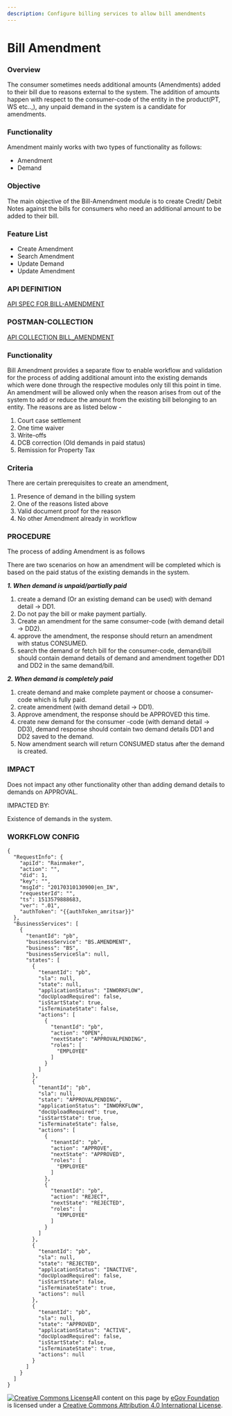 ```yaml
---
description: Configure billing services to allow bill amendments
---
```


# Bill Amendment

### Overview

The consumer sometimes needs additional amounts (Amendments) added to their bill due to reasons external to the system. The addition of amounts happen with respect to the consumer-code of the entity in the product(PT, WS etc..,), any unpaid demand in the system is a candidate for amendments.

### **Functionality**

Amendment mainly works with two types of functionality as follows:

* Amendment
* Demand

### **Objective**

The main objective of the Bill-Amendment module is to create Credit/ Debit Notes against the bills for consumers who need an additional amount to be added to their bill.

### **Feature List**

* Create Amendment
* Search Amendment
* Update Demand
* Update Amendment

### **API DEFINITION**

[API SPEC FOR BILL-AMENDMENT](https://raw.githubusercontent.com/egovernments/business-services/master/Docs/billingservice/BillAmendment/v1.0.yml)

### **POSTMAN-COLLECTION**

[API COLLECTION BILL\_AMENDMENT](https://www.getpostman.com/collections/b195d3b1d354c767b6bd)

### **Functionality**

Bill Amendment provides a separate flow to enable workflow and validation for the process of adding additional amount into the existing demands which were done through the respective modules only till this point in time. An amendment will be allowed only when the reason arises from out of the system to add or reduce the amount from the existing bill belonging to an entity. The reasons are as listed below -

1. Court case settlement
2. One time waiver
3. Write-offs
4. DCB correction (Old demands in paid status)
5. Remission for Property Tax

### **Criteria**

There are certain prerequisites to create an amendment,

1. Presence of demand in the billing system
2. One of the reasons listed above
3. Valid document proof for the reason
4. No other Amendment already in workflow

### **PROCEDURE**

The process of adding Amendment is as follows

There are two scenarios on how an amendment will be completed which is based on the paid status of the existing demands in the system.

_**1. When demand is unpaid/partially paid**_

1. create a demand (Or an existing demand can be used) with demand detail → DD1.
2. Do not pay the bill or make payment partially.
3. Create an amendment for the same consumer-code (with demand detail → DD2).
4. approve the amendment, the response should return an amendment with status CONSUMED.
5. search the demand or fetch bill for the consumer-code, demand/bill should contain demand details of demand and amendment together DD1 and DD2 in the same demand/bill.

_**2. When demand is completely paid**_

1. create demand and make complete payment or choose a consumer-code which is fully paid.
2. create amendment (with demand detail → DD1).
3. Approve amendment, the response should be APPROVED this time.
4. create new demand for the consumer -code (with demand detail → DD3), demand response should contain two demand details DD1 and DD2 saved to the demand.
5. Now amendment search will return CONSUMED status after the demand is created.

### IMPACT

Does not impact any other functionality other than adding demand details to demands on APPROVAL.

IMPACTED BY:

Existence of demands in the system.

### **WORKFLOW CONFIG**

```
{
  "RequestInfo": {
    "apiId": "Rainmaker",
    "action": "",
    "did": 1,
    "key": "",
    "msgId": "20170310130900|en_IN",
    "requesterId": "",
    "ts": 1513579888683,
    "ver": ".01",
    "authToken": "{{authToken_amritsar}}"
  },
  "BusinessServices": [
    {
      "tenantId": "pb",
      "businessService": "BS.AMENDMENT",
      "business": "BS",
      "businessServiceSla": null,
      "states": [
        {
          "tenantId": "pb",
          "sla": null,
          "state": null,
          "applicationStatus": "INWORKFLOW",
          "docUploadRequired": false,
          "isStartState": true,
          "isTerminateState": false,
          "actions": [
            {
              "tenantId": "pb",
              "action": "OPEN",
              "nextState": "APPROVALPENDING",
              "roles": [
                "EMPLOYEE"
              ]
            }
          ]
        },
        {
          "tenantId": "pb",
          "sla": null,
          "state": "APPROVALPENDING",
          "applicationStatus": "INWORKFLOW",
          "docUploadRequired": true,
          "isStartState": true,
          "isTerminateState": false,
          "actions": [
            {
              "tenantId": "pb",
              "action": "APPROVE",
              "nextState": "APPROVED",
              "roles": [
                "EMPLOYEE"
              ]
            },
            {
              "tenantId": "pb",
              "action": "REJECT",
              "nextState": "REJECTED",
              "roles": [
                "EMPLOYEE"
              ]
            }
          ]
        },
        {
          "tenantId": "pb",
          "sla": null,
          "state": "REJECTED",
          "applicationStatus": "INACTIVE",
          "docUploadRequired": false,
          "isStartState": false,
          "isTerminateState": true,
          "actions": null
        },
        {
          "tenantId": "pb",
          "sla": null,
          "state": "APPROVED",
          "applicationStatus": "ACTIVE",
          "docUploadRequired": false,
          "isStartState": false,
          "isTerminateState": true,
          "actions": null
        }
      ]
    }
  ]
}
```

[![Creative Commons License](https://i.creativecommons.org/l/by/4.0/80x15.png)](http://creativecommons.org/licenses/by/4.0/)All content on this page by [eGov Foundation ](https://egov.org.in)is licensed under a [Creative Commons Attribution 4.0 International License](http://creativecommons.org/licenses/by/4.0/).
